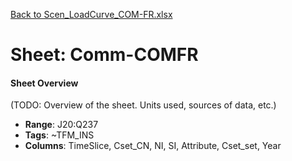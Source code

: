 [Back to Scen_LoadCurve_COM-FR.xlsx](README.md)

# Sheet: Comm-COMFR

#### Sheet Overview

(TODO: Overview of the sheet. Units used, sources of data, etc.)

- **Range**: J20:Q237
- **Tags**: ~TFM_INS
- **Columns**: TimeSlice, Cset_CN, NI, SI, Attribute, Cset_set, Year


